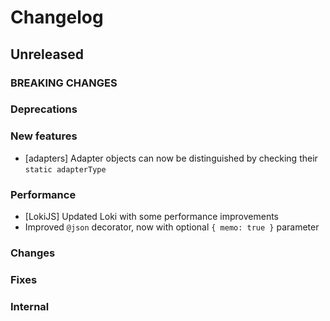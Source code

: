 # Changelog

## Unreleased

### BREAKING CHANGES

### Deprecations

### New features

- [adapters] Adapter objects can now be distinguished by checking their `static adapterType`

### Performance

- [LokiJS] Updated Loki with some performance improvements
- Improved `@json` decorator, now with optional `{ memo: true }` parameter

### Changes

### Fixes

### Internal
